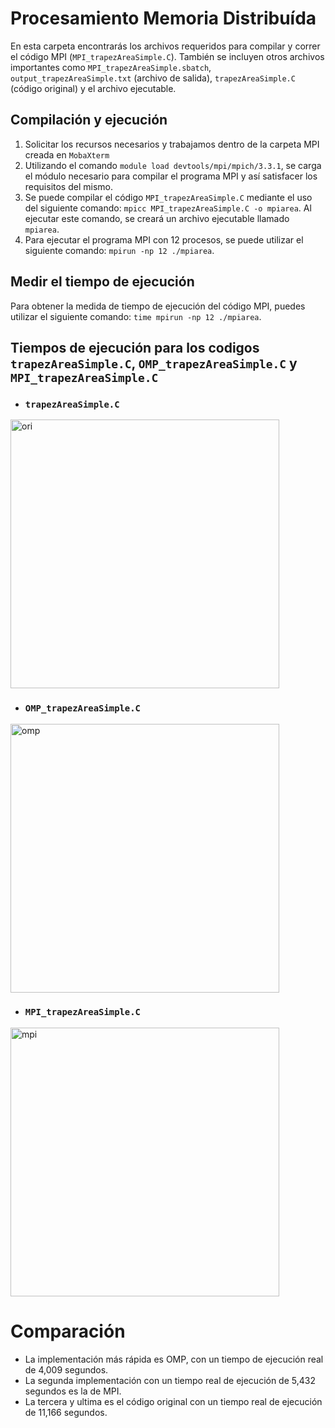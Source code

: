 # Procesamiento Memoria Distribuída

En esta carpeta encontrarás los archivos requeridos para compilar y correr el código MPI (`MPI_trapezAreaSimple.C`). También se incluyen otros archivos importantes como 
`MPI_trapezAreaSimple.sbatch`, `output_trapezAreaSimple.txt` (archivo de salida), `trapezAreaSimple.C` (código original) y el archivo ejecutable.

## Compilación y ejecución

1. Solicitar los recursos necesarios y trabajamos dentro de la carpeta MPI creada en `MobaXterm`
2. Utilizando el comando `module load devtools/mpi/mpich/3.3.1`, se carga el módulo necesario para compilar el programa MPI y así satisfacer los requisitos del mismo.
3. Se puede compilar el código `MPI_trapezAreaSimple.C` mediante el uso del siguiente comando: `mpicc MPI_trapezAreaSimple.C -o mpiarea`. Al ejecutar este 
   comando, se creará un archivo ejecutable llamado `mpiarea`.
4. Para ejecutar el programa MPI con 12 procesos, se puede utilizar el siguiente comando: `mpirun -np 12 ./mpiarea`.

## Medir el tiempo de ejecución
Para obtener la medida de tiempo de ejecución del código MPI, puedes utilizar el siguiente comando: `time mpirun -np 12 ./mpiarea`.

## Tiempos de ejecución para los codigos `trapezAreaSimple.C`, `OMP_trapezAreaSimple.C` y `MPI_trapezAreaSimple.C` 
- ### `trapezAreaSimple.C`
<img width="430" alt="ori" src="https://github.com/SC3UIS/IntroPP2183266/assets/55815692/771004ab-ed47-442d-8c7b-8bb3db2657ee">

- ### `OMP_trapezAreaSimple.C`
<img width="430" alt="omp" src="https://github.com/SC3UIS/IntroPP2183266/assets/55815692/45053fe9-21ce-4748-8ac3-77a113a7466b">

- ### `MPI_trapezAreaSimple.C`
<img width="430" alt="mpi" src="https://github.com/SC3UIS/IntroPP2183266/assets/55815692/2c33538c-b923-4e27-976d-115d835c548c">

# Comparación
- La implementación más rápida es OMP, con un tiempo de ejecución real de 4,009 segundos.
- La segunda implementación con un tiempo real de ejecución de 5,432 segundos es la de MPI.
- La tercera y ultima es el código original con un tiempo real de ejecución de 11,166 segundos.
